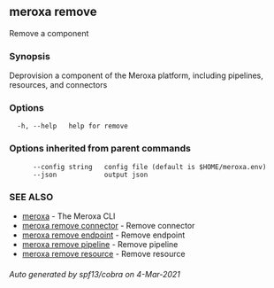 ## meroxa remove

Remove a component

### Synopsis

Deprovision a component of the Meroxa platform, including pipelines,
 resources, and connectors

### Options

```
  -h, --help   help for remove
```

### Options inherited from parent commands

```
      --config string   config file (default is $HOME/meroxa.env)
      --json            output json
```

### SEE ALSO

* [meroxa](meroxa.md)	 - The Meroxa CLI
* [meroxa remove connector](meroxa_remove_connector.md)	 - Remove connector
* [meroxa remove endpoint](meroxa_remove_endpoint.md)	 - Remove endpoint
* [meroxa remove pipeline](meroxa_remove_pipeline.md)	 - Remove pipeline
* [meroxa remove resource](meroxa_remove_resource.md)	 - Remove resource

###### Auto generated by spf13/cobra on 4-Mar-2021
